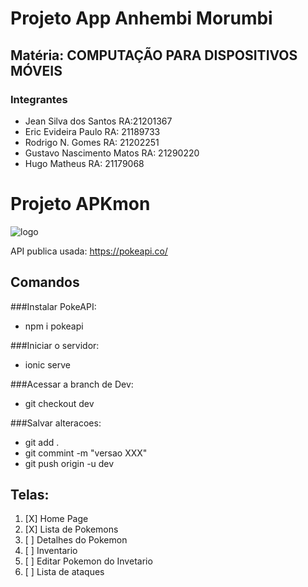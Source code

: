 # Projeto App Anhembi Morumbi
## Matéria: COMPUTAÇÃO PARA DISPOSITIVOS MÓVEIS
### Integrantes
* Jean Silva dos Santos RA:21201367
* Eric Evideira Paulo RA: 21189733
* Rodrigo N. Gomes RA: 21202251
* Gustavo Nascimento Matos RA: 21290220
* Hugo Matheus RA: 21179068

# Projeto APKmon
![logo](https://avatars.githubusercontent.com/u/64151210?v=4)

API publica usada: https://pokeapi.co/

## Comandos
###Instalar PokeAPI: 
- npm i pokeapi

###Iniciar o servidor:
- ionic serve

###Acessar a branch de Dev:
- git checkout dev

###Salvar alteracoes: 
- git add .
- git commint -m "versao XXX"
- git push origin -u dev

## Telas: 

1. [X] Home Page
2. [X] Lista de Pokemons 
3. [ ] Detalhes do Pokemon 
4. [ ] Inventario 
5. [ ] Editar Pokemon do Invetario 
6. [ ] Lista de ataques 
